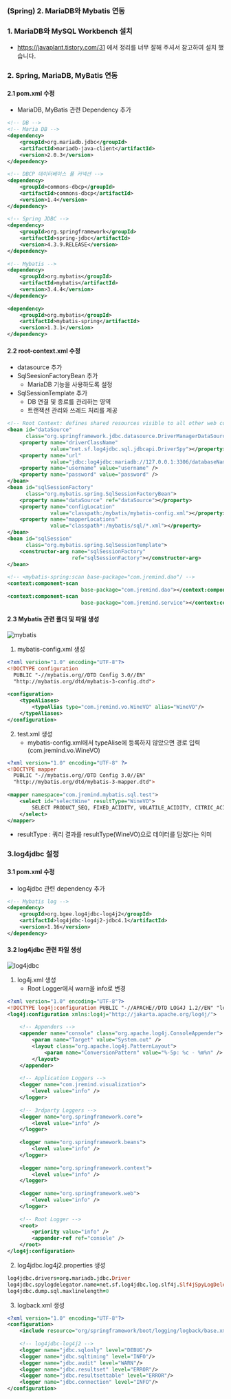### (Spring) 2. MariaDB와 Mybatis 연동

### 1. MariaDB와 MySQL Workbench 설치

- https://javaplant.tistory.com/31 에서 정리를 너무 잘해 주셔서 참고하여 설치 했습니다.

### 2. Spring, MariaDB, MyBatis 연동

#### 2.1 pom.xml 수정

- MariaDB, MyBatis 관련 Dependency 추가

```xml
<!-- DB -->
<!-- Maria DB -->
<dependency>
    <groupId>org.mariadb.jdbc</groupId>
    <artifactId>mariadb-java-client</artifactId>
    <version>2.0.3</version>
</dependency>
 
<!-- DBCP 데이터베이스 풀 커넥션 -->
<dependency>
    <groupId>commons-dbcp</groupId>
    <artifactId>commons-dbcp</artifactId>
    <version>1.4</version>
</dependency>
 
<!-- Spring JDBC -->
<dependency>
    <groupId>org.springframework</groupId>
    <artifactId>spring-jdbc</artifactId>
    <version>4.3.9.RELEASE</version>
</dependency>
 
<!-- Mybatis -->
<dependency>
    <groupId>org.mybatis</groupId>
    <artifactId>mybatis</artifactId>
    <version>3.4.4</version>
</dependency>
 
<dependency>
    <groupId>org.mybatis</groupId>
    <artifactId>mybatis-spring</artifactId>
    <version>1.3.1</version>
</dependency>
```

#### 2.2 root-context.xml 수정

- datasource 추가
- SqlSeesionFactoryBean 추가
  - MariaDB 기능을 사용하도록 설정
- SqlSessionTemplate 추가
  - DB 연결 및 종료를 관리하는 영역
  - 트랜잭션 관리와 쓰레드 처리를 제공

```xml
<!-- Root Context: defines shared resources visible to all other web components -->
<bean id="dataSource"
      class="org.springframework.jdbc.datasource.DriverManagerDataSource">
    <property name="driverClassName"
              value="net.sf.log4jdbc.sql.jdbcapi.DriverSpy"></property>
    <property name="url"
              value="jdbc:log4jdbc:mariadb://127.0.0.1:3306/databaseName" />
    <property name="username" value="username" />
    <property name="password" value="password" />
</bean>
<bean id="sqlSessionFactory"
      class="org.mybatis.spring.SqlSessionFactoryBean">
    <property name="dataSource" ref="dataSource"></property>
    <property name="configLocation"
              value="classpath:/mybatis/mybatis-config.xml"></property>
    <property name="mapperLocations"
              value="classpath*:/mybatis/sql/*.xml"></property>
</bean>
<bean id="sqlSession"
      class="org.mybatis.spring.SqlSessionTemplate">
    <constructor-arg name="sqlSessionFactory"
                     ref="sqlSessionFactory"></constructor-arg>
</bean>
 
<!-- <mybatis-spring:scan base-package="com.jremind.dao"/ -->
<context:component-scan
                        base-package="com.jremind.dao"></context:component-scan>
<context:component-scan
                        base-package="com.jremind.service"></context:component-scan>
```

#### 2.3 Mybatis 관련 폴더 및 파일 생성

![mybatis](..\Image\SPRING\mybatis.PNG)

1. mybatis-config.xml 생성

```xml
<?xml version="1.0" encoding="UTF-8"?>
<!DOCTYPE configuration
  PUBLIC "-//mybatis.org//DTD Config 3.0//EN"
  "http://mybatis.org/dtd/mybatis-3-config.dtd">
    
<configuration>
    <typeAliases>
        <typeAlias type="com.jremind.vo.WineVO" alias="WineVO"/>
    </typeAliases>
</configuration>
```

2. test.xml 생성
   - mybatis-config.xml에서 typeAlise에 등록하지 않았으면 경로 입력(com.jremind.vo.WineVO)

```xml
<?xml version="1.0" encoding="UTF-8" ?>
<!DOCTYPE mapper
  PUBLIC "-//mybatis.org//DTD Config 3.0//EN"
  "http://mybatis.org/dtd/mybatis-3-mapper.dtd">
 
<mapper namespace="com.jremind.mybatis.sql.test">    
    <select id="selectWine" resultType="WineVO">
        SELECT PRODUCT_SEQ, FIXED_ACIDITY, VOLATILE_ACIDITY, CITRIC_ACID, RESIDUAL_SUGAR, CHLORIDES, FREE_SULFUR_DIOXIDE, TOTAL_SULFUR_DIOXIDE, DENSITY, PH, SULPHATES ,ALCOHOL, QUALITY FROM PRODUCT_QUALITY
    </select> 
</mapper>
```

- resultType : 쿼리 결과를 resultType(WineVO)으로 데이터를 담겠다는 의미

### 3.log4jdbc 설정

#### 3.1 pom.xml 수정

- log4jdbc 관련 dependency 추가

```xml
<!-- Mybatis log -->
<dependency>
    <groupId>org.bgee.log4jdbc-log4j2</groupId>
    <artifactId>log4jdbc-log4j2-jdbc4.1</artifactId>
    <version>1.16</version>
</dependency>
```

#### 3.2 log4jdbc 관련 파일 생성

![log4jdbc](..\Image\SPRING\log4jdbc.PNG)

1. log4j.xml 생성
   - Root Logger에서 warn을 info로 변경

```xml
<?xml version="1.0" encoding="UTF-8"?>
<!DOCTYPE log4j:configuration PUBLIC "-//APACHE//DTD LOG4J 1.2//EN" "log4j.dtd">
<log4j:configuration xmlns:log4j="http://jakarta.apache.org/log4j/">
 
    <!-- Appenders -->
    <appender name="console" class="org.apache.log4j.ConsoleAppender">
        <param name="Target" value="System.out" />
        <layout class="org.apache.log4j.PatternLayout">
            <param name="ConversionPattern" value="%-5p: %c - %m%n" />
        </layout>
    </appender>
    
    <!-- Application Loggers -->
    <logger name="com.jremind.visualization">
        <level value="info" />
    </logger>
    
    <!-- 3rdparty Loggers -->
    <logger name="org.springframework.core">
        <level value="info" />
    </logger>
    
    <logger name="org.springframework.beans">
        <level value="info" />
    </logger>
    
    <logger name="org.springframework.context">
        <level value="info" />
    </logger>
 
    <logger name="org.springframework.web">
        <level value="info" />
    </logger>
 
    <!-- Root Logger -->
    <root>
        <priority value="info" />
        <appender-ref ref="console" />
    </root>
</log4j:configuration>
```

2. log4jdbc.log4j2.properties 생성

```pro
log4jdbc.drivers=org.mariadb.jdbc.Driver
log4jdbc.spylogdelegator.name=net.sf.log4jdbc.log.slf4j.Slf4jSpyLogDelegator
log4jdbc.dump.sql.maxlinelength=0
```

3. logback.xml 생성

```xml
<?xml version="1.0" encoding="UTF-8"?>
<configuration>
    <include resource="org/springframework/boot/logging/logback/base.xml"/>
    
    <!-- log4jdbc-log4j2 -->
    <logger name="jdbc.sqlonly" level="DEBUG"/>
    <logger name="jdbc.sqltiming" level="INFO"/>
    <logger name="jdbc.audit" level="WARN"/>
    <logger name="jdbc.resultset" level="ERROR"/>
    <logger name="jdbc.resultsettable" level="ERROR"/>
    <logger name="jdbc.connection" level="INFO"/>
</configuration>
```

